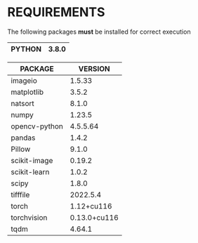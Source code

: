# REQUIREMENTS
The following packages **must** be installed for correct execution <br>

| PYTHON | 3.8.0   |
|--------|---------|

| PACKAGE       | VERSION      |
|---------------|--------------|
| imageio       | 1.5.33       |
| matplotlib    | 3.5.2        |
| natsort       | 8.1.0        |
| numpy         | 1.23.5       |
| opencv-python | 4.5.5.64     |
| pandas        | 1.4.2        |
| Pillow        | 9.1.0        |
| scikit-image  | 0.19.2       |
| scikit-learn  | 1.0.2        |
| scipy         | 1.8.0        |
| tifffile      | 2022.5.4     |
| torch         | 1.12+cu116   |
| torchvision   | 0.13.0+cu116 |
| tqdm          | 4.64.1       |
